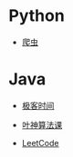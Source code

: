 # Python

- [爬虫](https://github.com/A11Might/SomePracticeCode/blob/master/spider.md)

# Java

- [极客时间](https://github.com/A11Might/SomePracticeCode/blob/master/geektime.md)

- [叶神算法课](https://github.com/A11Might/SomePracticeCode/blob/master/practicecode.md)

- [LeetCode](https://github.com/A11Might/SomePracticeCode/blob/master/leetcode.md)
